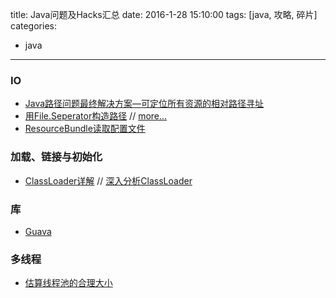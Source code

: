 title: Java问题及Hacks汇总
date: 2016-1-28 15:10:00
tags: [java, 攻略, 碎片]
categories: 
- java
---


### IO
- [Java路径问题最终解决方案—可定位所有资源的相对路径寻址](http://blog.csdn.net/shendl/article/details/1427475)
- [用File.Seperator构造路径](http://www.journaldev.com/851/java-file-separator-separatorchar-pathseparator-pathseparatorchar-explained-with-example) // [more...](http://www.mkyong.com/java/how-to-construct-a-file-path-in-java/)
- [ResourceBundle读取配置文件](http://tutorials.jenkov.com/java-internationalization/resourcebundle.html)

### 加载、链接与初始化
- [ClassLoader详解](https://www.ibm.com/developerworks/cn/java/j-lo-classloader/) // [深入分析ClassLoader](http://blog.csdn.net/xyang81/article/details/7292380)

### 库
- [Guava](http://www.cnblogs.com/peida/archive/2013/06/08/3120820.html)

### 多线程
- [估算线程池的合理大小](http://niklasschlimm.blogspot.jp/2012/03/threading-stories-about-robust-thread.html)
